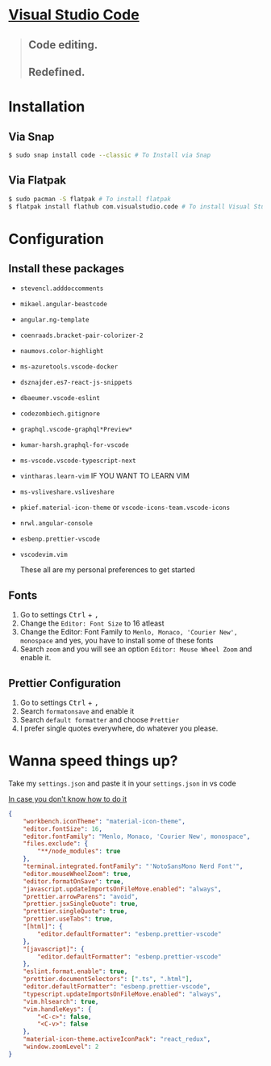 # [Visual Studio Code](https://code.visualstudio.com/)

> ## Code editing.
>
> ## Redefined.

# Installation

## Via Snap

```bash
$ sudo snap install code --classic # To Install via Snap
```

## Via Flatpak

```bash
$ sudo pacman -S flatpak # To install flatpak
$ flatpak install flathub com.visualstudio.code # To install Visual Studio Code
```



# Configuration

## Install these packages

- `stevencl.adddoccomments`

- `mikael.angular-beastcode`

- `angular.ng-template`

- `coenraads.bracket-pair-colorizer-2`

- `naumovs.color-highlight`

- `ms-azuretools.vscode-docker`

- `dsznajder.es7-react-js-snippets`

- `dbaeumer.vscode-eslint`

- `codezombiech.gitignore`

- `graphql.vscode-graphql*Preview*`

- `kumar-harsh.graphql-for-vscode`

- `ms-vscode.vscode-typescript-next`

- `vintharas.learn-vim` IF YOU WANT TO LEARN VIM

- `ms-vsliveshare.vsliveshare`

- `pkief.material-icon-theme` or `vscode-icons-team.vscode-icons`

- `nrwl.angular-console`

- `esbenp.prettier-vscode`

- `vscodevim.vim`

  These all are my personal preferences to get started

## Fonts

1. Go to settings <kbd>Ctrl</kbd> + <kbd>,</kbd>
2. Change the `Editor: Font Size` to 16 atleast
3. Change the Editor: Font Family to `Menlo, Monaco, 'Courier New', monospace` and yes, you have to install some of these fonts
4. Search `zoom` and you will see an option `Editor: Mouse Wheel Zoom` and enable it.

## Prettier Configuration

1. Go to settings <kbd>Ctrl</kbd> + <kbd>,</kbd>
2. Search `formatonsave` and enable it
3. Search `default formatter` and choose `Prettier`
4. I prefer single quotes everywhere, do whatever you please.

# Wanna speed things up?

Take my `settings.json` and paste it in your `settings.json` in vs code

[In case you don't know how to do it](https://www.google.com/search?q=how+to+open+settings.json+in+vscode)

```json
{
	"workbench.iconTheme": "material-icon-theme",
	"editor.fontSize": 16,
	"editor.fontFamily": "Menlo, Monaco, 'Courier New', monospace",
	"files.exclude": {
		"**/node_modules": true
	},
	"terminal.integrated.fontFamily": "'NotoSansMono Nerd Font'",
	"editor.mouseWheelZoom": true,
	"editor.formatOnSave": true,
	"javascript.updateImportsOnFileMove.enabled": "always",
	"prettier.arrowParens": "avoid",
	"prettier.jsxSingleQuote": true,
	"prettier.singleQuote": true,
	"prettier.useTabs": true,
	"[html]": {
		"editor.defaultFormatter": "esbenp.prettier-vscode"
	},
	"[javascript]": {
		"editor.defaultFormatter": "esbenp.prettier-vscode"
	},
	"eslint.format.enable": true,
	"prettier.documentSelectors": [".ts", ".html"],
	"editor.defaultFormatter": "esbenp.prettier-vscode",
	"typescript.updateImportsOnFileMove.enabled": "always",
	"vim.hlsearch": true,
	"vim.handleKeys": {
		"<C-c>": false,
		"<C-v>": false
	},
	"material-icon-theme.activeIconPack": "react_redux",
	"window.zoomLevel": 2
}
```

